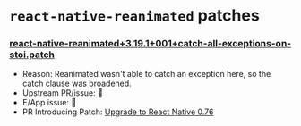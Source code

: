 
# `react-native-reanimated` patches

### [react-native-reanimated+3.19.1+001+catch-all-exceptions-on-stoi.patch](react-native-reanimated+3.19.1+001+catch-all-exceptions-on-stoi.patch)

- Reason: Reanimated wasn't able to catch an exception here, so the catch clause was broadened.
- Upstream PR/issue: 🛑
- E/App issue: 🛑
- PR Introducing Patch: [Upgrade to React Native 0.76](https://github.com/Expensify/App/pull/51475)
